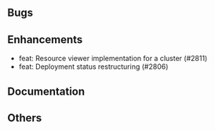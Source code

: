 ## Bugs
## Enhancements
- feat: Resource viewer implementation for a cluster (#2811)
- feat: Deployment status restructuring (#2806)
## Documentation
## Others
